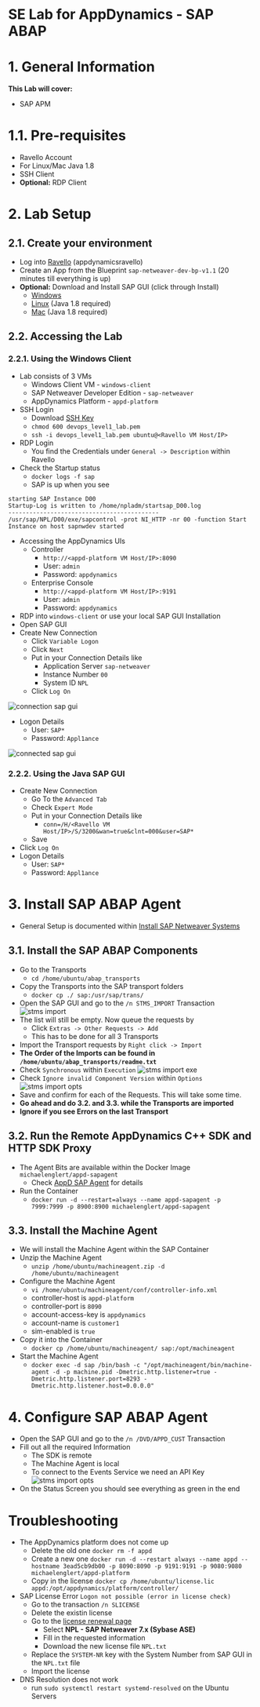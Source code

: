 SE Lab for AppDynamics - SAP ABAP
======
# 1. General Information
**This Lab will cover:**
* SAP APM

# 1.1. Pre-requisites
* Ravello Account
* For Linux/Mac Java 1.8
* SSH Client
* **Optional:** RDP Client

# 2. Lab Setup
## 2.1. Create your environment
* Log into [Ravello] (appdynamicsravello)
* Create an App from the Blueprint `sap-netweaver-dev-bp-v1.1` (20 minutes till everything is up)
* **Optional:** Download and Install SAP GUI (click through Install)
  * [Windows]
  * [Linux] (Java 1.8 required)
  * [Mac] (Java 1.8 required)

## 2.2. Accessing the Lab

### 2.2.1. Using the Windows Client

* Lab consists of 3 VMs
  * Windows Client VM - `windows-client`
  * SAP Netweaver Developer Edition - `sap-netweaver`
  * AppDynamics Platform - `appd-platform`
* SSH Login
  * Download [SSH Key]
  * `chmod 600 devops_level1_lab.pem`
  * `ssh -i devops_level1_lab.pem ubuntu@<Ravello VM Host/IP>`
* RDP Login
  * You find the Credentials under `General -> Description` within Ravello
* Check the Startup status
  * `docker logs -f sap`
  * SAP is up when you see

```
starting SAP Instance D00
Startup-Log is written to /home/npladm/startsap_D00.log
-------------------------------------------
/usr/sap/NPL/D00/exe/sapcontrol -prot NI_HTTP -nr 00 -function Start
Instance on host sapnwdev started
```

* Accessing the AppDynamics UIs
  * Controller
    * `http://<appd-platform VM Host/IP>:8090`
    * User: `admin`
    * Password: `appdynamics`
  * Enterprise Console
    * `http://<appd-platform VM Host/IP>:9191`
    * User: `admin`
    * Password: `appdynamics`
* RDP into `windows-client` or use your local SAP GUI Installation
* Open SAP GUI
* Create New Connection
  * Click `Variable Logon`
  * Click `Next`
  * Put in your Connection Details like
    * Application Server `sap-netweaver`
    * Instance Number `00`
    * System ID `NPL`
  * Click `Log On`

![connection sap gui](img/connection_sap_gui.png)

* Logon Details
  * User: `SAP*`
  * Password: `Appl1ance`

![connected sap gui](img/connected_sap_gui.png)

### 2.2.2. Using the Java SAP GUI

* Create New Connection
  * Go To the `Advanced Tab`
  * Check `Expert Mode`
  * Put in your Connection Details like
    * `conn=/H/<Ravello VM Host/IP>/S/3200&wan=true&clnt=000&user=SAP*`
  * Save
* Click `Log On`
* Logon Details
  * User: `SAP*`
  * Password: `Appl1ance`
  

# 3. Install SAP ABAP Agent
* General Setup is documented within [Install SAP Netweaver Systems]

## 3.1. Install the SAP ABAP Components
* Go to the Transports
  * `cd /home/ubuntu/abap_transports`
* Copy the Transports into the SAP transport folders
  * `docker cp ./ sap:/usr/sap/trans/`
* Open the SAP GUI and go to the `/n STMS_IMPORT` Transaction
![stms import](img/stms_import_transaction.png)
* The list will still be empty. Now queue the requests by
  * Click `Extras -> Other Requests -> Add`
  * This has to be done for all 3 Transports
* Import the Transport requests by `Right click -> Import`
* **The Order of the Imports can be found in `/home/ubuntu/abap_transports/readme.txt`**
* Check `Synchronous` within `Execution`
![stms import exe](img/stms_import_execution.png)
* Check `Ignore invalid Component Version` within `Options`
![stms import opts](img/stms_import_options.png)
* Save and confirm for each of the Requests. This will take some time.
* **Go ahead and do 3.2. and 3.3. while the Transports are imported**
* **Ignore if you see Errors on the last Transport**

## 3.2. Run the Remote AppDynamics C++ SDK and HTTP SDK Proxy
* The Agent Bits are available within the Docker Image `michaelenglert/appd-sapagent`
  * Check [AppD SAP Agent] for details
* Run the Container
  * `docker run -d --restart=always --name appd-sapagent -p 7999:7999 -p 8900:8900 michaelenglert/appd-sapagent`

## 3.3. Install the Machine Agent
* We will install the Machine Agent within the SAP Container
* Unzip the Machine Agent
  * `unzip /home/ubuntu/machineagent.zip -d /home/ubuntu/machineagent`
* Configure the Machine Agent
  * `vi /home/ubuntu/machineagent/conf/controller-info.xml`
  * controller-host is `appd-platform`
  * controller-port is `8090`
  * account-access-key is `appdynamics`
  * account-name is `customer1`
  * sim-enabled is `true`
* Copy it into the Container
  * `docker cp /home/ubuntu/machineagent/ sap:/opt/machineagent`
* Start the Machine Agent
  * `docker exec -d sap /bin/bash -c "/opt/machineagent/bin/machine-agent -d -p machine.pid -Dmetric.http.listener=true -Dmetric.http.listener.port=8293 -Dmetric.http.listener.host=0.0.0.0"`

# 4. Configure SAP ABAP Agent
* Open the SAP GUI and go to the `/n /DVD/APPD_CUST` Transaction
* Fill out all the required Information
  * The SDK is remote
  * The Machine Agent is local
  * To connect to the Events Service we need an API Key
![stms import opts](img/appd_config.png)
* On the Status Screen you should see everything as green in the end

# Troubleshooting
* The AppDynamics platform does not come up
  * Delete the old one `docker rm -f appd`
  * Create a new one `docker run -d --restart always --name appd --hostname 3ead5cb9db00 -p 8090:8090 -p 9191:9191 -p 9080:9080 michaelenglert/appd-platform`
  * Copy in the license `docker cp /home/ubuntu/license.lic appd:/opt/appdynamics/platform/controller/`
* SAP License Error `Logon not possible (error in license check)`
  * Go to the transaction `/n SLICENSE`
  * Delete the existin license
  * Go to the [license renewal page] 
    * Select **NPL - SAP Netweaver 7.x (Sybase ASE)**
    * Fill in the requested information
    * Download the new license file `NPL.txt`
  * Replace the `SYSTEM-NR` key with the System Number from SAP GUI in the `NPL.txt` file
  * Import the license
* DNS Resolution does not work
  * run `sudo systemctl restart systemd-resolved` on the Ubuntu Servers


[AppD SAP Agent]: /docker/Dockerfile
[Install SAP Netweaver Systems]: https://docs.appdynamics.com/display/SAP/Install+SAP+Netweaver+Systems
[ravello]: https://cloud.ravellosystems.com/
[SSH Key]: https://singularity.jira.com/wiki/download/attachments/535298310/devops_level1_lab.pem?version=1&modificationDate=1530598758711&cacheVersion=1&api=v2&download=true
[Windows]: https://singularity.jira.com/wiki/download/attachments/535298310/sap_gui_740_windows.exe?version=1&modificationDate=1530191613449&cacheVersion=1&api=v2&download=true
[Linux]: https://singularity.jira.com/wiki/spaces/~michael.englert/pages/535298310/SAP+Lab?preview=/535298310/535527688/sap_gui_740_linux.jar#
[Mac]: https://singularity.jira.com/wiki/download/attachments/535298310/sap_gui_740_mac.jar?version=1&modificationDate=1530191345604&cacheVersion=1&api=v2&download=true
[license renewal page]: https://go.support.sap.com/minisap/#/minisap
